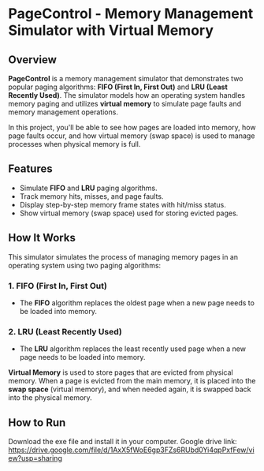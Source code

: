 # PageControl - Memory Management Simulator with Virtual Memory

## Overview

**PageControl** is a memory management simulator that demonstrates two popular paging algorithms: **FIFO (First In, First Out)** and **LRU (Least Recently Used)**. The simulator models how an operating system handles memory paging and utilizes **virtual memory** to simulate page faults and memory management operations.

In this project, you'll be able to see how pages are loaded into memory, how page faults occur, and how virtual memory (swap space) is used to manage processes when physical memory is full.

## Features

- Simulate **FIFO** and **LRU** paging algorithms.
- Track memory hits, misses, and page faults.
- Display step-by-step memory frame states with hit/miss status.
- Show virtual memory (swap space) used for storing evicted pages.

## How It Works

This simulator simulates the process of managing memory pages in an operating system using two paging algorithms:

### 1. FIFO (First In, First Out)
- The **FIFO** algorithm replaces the oldest page when a new page needs to be loaded into memory.

### 2. LRU (Least Recently Used)
- The **LRU** algorithm replaces the least recently used page when a new page needs to be loaded into memory.

**Virtual Memory** is used to store pages that are evicted from physical memory. When a page is evicted from the main memory, it is placed into the **swap space** (virtual memory), and when needed again, it is swapped back into the physical memory.

## How to Run
Download the exe file and install it in your computer.
Google drive link: https://drive.google.com/file/d/1AxX5fWoE6gp3FZs6RUbd0Yi4qpPxfFew/view?usp=sharing

